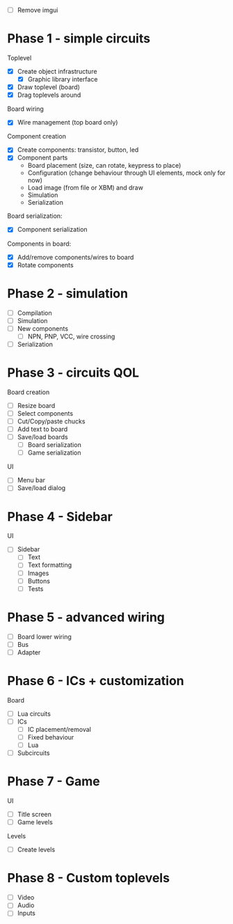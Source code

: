 - [ ] Remove imgui

# Phase 1 - simple circuits

Toplevel
- [x] Create object infrastructure
  - [x] Graphic library interface
- [x] Draw toplevel (board)
- [x] Drag toplevels around

Board wiring
- [x] Wire management (top board only)

Component creation
- [x] Create components: transistor, button, led
- [x] Component parts
  - Board placement (size, can rotate, keypress to place)
  - Configuration (change behaviour through UI elements, mock only for now)
  - Load image (from file or XBM) and draw
  - Simulation
  - Serialization

Board serialization:
- [x] Component serialization

Components in board:
- [x] Add/remove components/wires to board
- [x] Rotate components

# Phase 2 - simulation

- [ ] Compilation
- [ ] Simulation
- [ ] New components
  - [ ] NPN, PNP, VCC, wire crossing
- [ ] Serialization

# Phase 3 - circuits QOL

Board creation
- [ ] Resize board
- [ ] Select components
- [ ] Cut/Copy/paste chucks
- [ ] Add text to board
- [ ] Save/load boards
  - [ ] Board serialization
  - [ ] Game serialization

UI
- [ ] Menu bar
- [ ] Save/load dialog

# Phase 4 - Sidebar

UI
- [ ] Sidebar
  - [ ] Text
  - [ ] Text formatting
  - [ ] Images
  - [ ] Buttons
  - [ ] Tests

# Phase 5 - advanced wiring

- [ ] Board lower wiring
- [ ] Bus
- [ ] Adapter

# Phase 6 - ICs + customization

Board
- [ ] Lua circuits
- [ ] ICs
  - [ ] IC placement/removal
  - [ ] Fixed behaviour
  - [ ] Lua
- [ ] Subcircuits

# Phase 7 - Game

UI
- [ ] Title screen
- [ ] Game levels

Levels
- [ ] Create levels

# Phase 8 - Custom toplevels

- [ ] Video
- [ ] Audio
- [ ] Inputs
